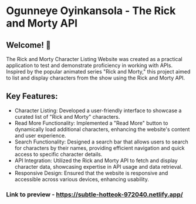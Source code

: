 # Ogunneye Oyinkansola - The Rick and Morty API

## Welcome! 👋
The Rick and Morty Character Listing Website was created as a practical application to test and demonstrate proficiency in working with APIs. Inspired by the popular animated series "Rick and Morty," this project aimed to list and display characters from the show using the Rick and Morty API.

## Key Features:

- Character Listing: Developed a user-friendly interface to showcase a curated list of "Rick and Morty" characters.
- Read More Functionality: Implemented a "Read More" button to dynamically load additional characters, enhancing the website's content and user experience.
- Search Functionality: Designed a search bar that allows users to search for characters by their names, providing efficient navigation and quick access to specific character 
  details.
- API Integration: Utilized the Rick and Morty API to fetch and display character data, showcasing expertise in API usage and data retrieval.
- Responsive Design: Ensured that the website is responsive and accessible across various devices, enhancing usability.

### Link to preview - https://subtle-hotteok-972040.netlify.app/
